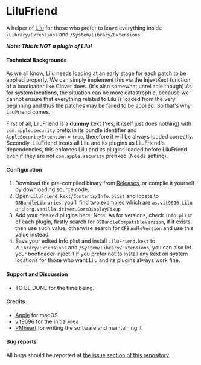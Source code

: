 LiluFriend
==========

A helper of [Lilu](https://github.com/vit9696/Lilu) for those who prefer to leave everything inside ``/Library/Extensions`` and ``/System/Library/Extensions``.

***Note: This is NOT a plugin of Lilu!***

#### Technical Backgrounds
As we all know, Lilu needs loading at an early stage for each patch to be applied properly. We can simply implement this via the InjextKext function of a bootloader like Clover does. (It's also somewhat unreliable though)
As for system locations, the situation can be more catastrophic, because we cannot ensure that everything related to Lilu is loaded from the very beginning and thus the patches may be failed to be applied.
So that's why LiluFriend comes.

First of all, LiluFriend is a **dummy** kext (Yes, it itself just does nothing) with ``com.apple.security`` prefix in its bundle identifier and ``AppleSecurityExtension`` = ``true``, therefore it will be always loaded correctly.
Secondly, LiluFriend treats all Lilu and its plugins as LiluFriend's dependencies, this enforces Lilu and its plugins loaded before LiluFriend even if they are not ``com.apple.security`` prefixed (Needs setting).

#### Configuration
1. Download the pre-compiled binary from [Releases](https://github.com/PMheart/LiluFriend/releases), or compile it yourself by downloading source code.
2. Open ``LiluFriend.kext/Contents/Info.plist`` and locate to ``OSBundleLibraries``, you'll find two examples which are ``as.vit9696.Lilu`` and ``org.vanilla.driver.CoreDisplayFixup``
3. Add your desired plugins here.
Note: As for versions, check ``Info.plist`` of each plugin, firstly search for ``OSBundleCompatibleVersion``, if it exists, then use such value, otherwise search for ``CFBundleVersion`` and use this value instead.
4. Save your edited Info.plist and install ``LiluFriend.kext`` to ``/Library/Extensions`` and ``/System/Library/Extensions``, you can also let your bootloader inject it if you prefer not to install any kext on system locations for those who want Lilu and its plugins always work fine.

#### Support and Discussion
- TO BE DONE for the time being.

#### Credits 
- [Apple](https://www.apple.com) for macOS  
- [vit9696](https://github.com/vit9696) for the initial idea
- [PMheart](https://github.com/PMheart) for writing the software and maintaining it

#### Bug reports
All bugs should be reported at [the issue section of this repository](https://github.com/PMheart/LiluFriend/issues).
